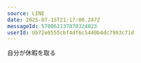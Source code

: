 ```yaml
---
source: LINE
date: 2025-07-15T21:17:00.247Z
messageId: 570061137870324023
userId: Ub72e0555cbf4df6c5440b4dc7993c71d
---
```


自分が休暇を取る